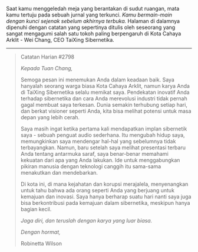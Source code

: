 Saat kamu menggeledah meja yang berantakan di sudut ruangan, mata kamu tertuju pada sebuah jurnal yang terkunci. _Kamu bermain-main dengan kunci sejenak sebelum akhirnya terbuka._ Halaman di dalamnya dipenuhi dengan catatan yang sepertinya ditulis oleh seseorang yang sangat mengagumi salah satu tokoh paling berpengaruh di Kota Cahaya Arklit - Wei Chang, CEO TaiXing Sibernetika.

---

> Catatan Harian #2798
>
> _Kepada Tuan Chang,_
>
> Semoga pesan ini menemukan Anda dalam keadaan baik. Saya hanyalah seorang warga biasa Kota Cahaya Arklit, namun karya Anda di TaiXing Sibernetika selalu memikat saya. Pendekatan inovatif Anda terhadap sibernetika dan cara Anda merevolusi industri tidak pernah gagal membuat saya terkesan. Dunia semakin terhubung setiap hari, dan berkat visioner seperti Anda, kita bisa melihat potensi untuk masa depan yang lebih cerah.
>
> Saya masih ingat ketika pertama kali mendapatkan implan sibernetik saya - sebuah penguat audio sederhana. Itu mengubah hidup saya, memungkinkan saya mendengar hal-hal yang sebelumnya tidak terbayangkan. Namun, baru setelah saya melihat presentasi terbaru Anda tentang antarmuka saraf, saya benar-benar memahami kekuatan dari apa yang Anda lakukan. Ide untuk menggabungkan pikiran manusia dengan teknologi canggih itu sama-sama menakutkan dan mendebarkan.
>
> Di kota ini, di mana kejahatan dan korupsi merajalela, menyenangkan untuk tahu bahwa ada orang seperti Anda yang berjuang untuk kemajuan dan inovasi. Saya hanya berharap suatu hari nanti saya juga bisa berkontribusi pada kemajuan dalam sibernetika, meskipun hanya bagian kecil.
>
> _Jaga diri, dan teruslah dengan karya yang luar biasa._
>
> _Dengan hormat,_
>
> Robinetta Wilson
